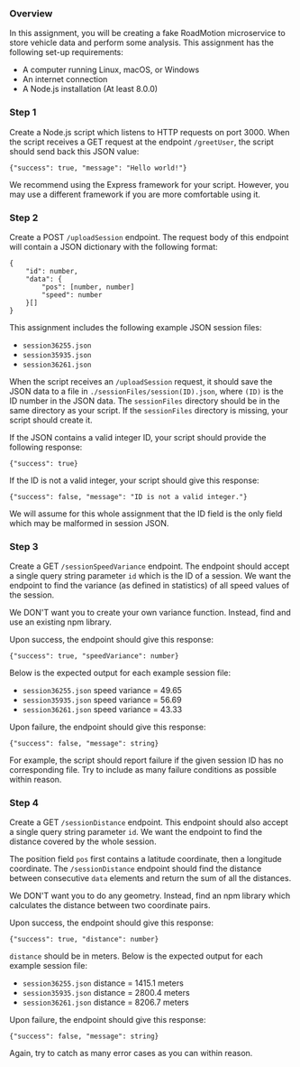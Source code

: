 
### Overview

In this assignment, you will be creating a fake RoadMotion microservice to store vehicle data and perform some analysis. This assignment has the following set-up requirements:

* A computer running Linux, macOS, or Windows
* An internet connection
* A Node.js installation (At least 8.0.0)

### Step 1

Create a Node.js script which listens to HTTP requests on port 3000. When the script receives a GET request at the endpoint `/greetUser`, the script should send back this JSON value:

```
{"success": true, "message": "Hello world!"}
```

We recommend using the Express framework for your script. However, you may use a different framework if you are more comfortable using it.

### Step 2

Create a POST `/uploadSession` endpoint. The request body of this endpoint will contain a JSON dictionary with the following format:

```
{
    "id": number,
    "data": {
        "pos": [number, number]
        "speed": number
    }[]
}
```

This assignment includes the following example JSON session files:

* `session36255.json`
* `session35935.json`
* `session36261.json`

When the script receives an `/uploadSession` request, it should save the JSON data to a file in `./sessionFiles/session(ID).json`, where `(ID)` is the ID number in the JSON data. The `sessionFiles` directory should be in the same directory as your script. If the `sessionFiles` directory is missing, your script should create it.

If the JSON contains a valid integer ID, your script should provide the following response:

```
{"success": true}
```

If the ID is not a valid integer, your script should give this response:

```
{"success": false, "message": "ID is not a valid integer."}
```

We will assume for this whole assignment that the ID field is the only field which may be malformed in session JSON.

### Step 3

Create a GET `/sessionSpeedVariance` endpoint. The endpoint should accept a single query string parameter `id` which is the ID of a session. We want the endpoint to find the variance (as defined in statistics) of all speed values of the session.

We DON'T want you to create your own variance function. Instead, find and use an existing npm library.

Upon success, the endpoint should give this response:

```
{"success": true, "speedVariance": number}
```

Below is the expected output for each example session file:

* `session36255.json` speed variance = 49.65
* `session35935.json` speed variance = 56.69
* `session36261.json` speed variance = 43.33

Upon failure, the endpoint should give this response:

```
{"success": false, "message": string}
```

For example, the script should report failure if the given session ID has no corresponding file. Try to include as many failure conditions as possible within reason.

### Step 4

Create a GET `/sessionDistance` endpoint. This endpoint should also accept a single query string parameter `id`. We want the endpoint to find the distance covered by the whole session.

The position field `pos` first contains a latitude coordinate, then a longitude coordinate. The `/sessionDistance` endpoint should find the distance between consecutive `data` elements and return the sum of all the distances.

We DON'T want you to do any geometry. Instead, find an npm library which calculates the distance between two coordinate pairs.

Upon success, the endpoint should give this response:

```
{"success": true, "distance": number}
```

`distance` should be in meters. Below is the expected output for each example session file:

* `session36255.json` distance = 1415.1 meters
* `session35935.json` distance = 2800.4 meters
* `session36261.json` distance = 8206.7 meters

Upon failure, the endpoint should give this response:

```
{"success": false, "message": string}
```

Again, try to catch as many error cases as you can within reason.


